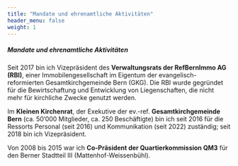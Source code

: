 ```yaml
---
title: "Mandate und ehrenamtliche Aktivitäten"
header_menu: false
weight: 1
---
```

##### Mandate und ehrenamtliche Aktivitäten

Seit 2017 bin ich Vizepräsident des **Verwaltungsrats der RefBernImmo AG (RBI)**, einer Immobilengesellschaft im Eigentum der evangelisch-reformierten Gesamtkirchgemeinde Bern (GKG). Die RBI wurde gegründet für die Bewirtschaftung und Entwicklung von Liegenschaften, die nicht mehr für kirchliche Zwecke genutzt werden.

Im **Kleinen Kirchenrat**, der Exekutive der ev.-ref. **Gesamtkirchgemeinde Bern** (ca. 50‘000 Mitglieder, ca. 250 Beschäftigte) bin ich seit 2016 für die Ressorts Personal (seit 2016) und Kommunikation (seit 2022) zuständig; seit 2018 bin ich Vizepräsident.

Von 2008 bis 2015 war ich **Co-Präsident der Quartierkommission QM3** für den Berner Stadtteil III (Mattenhof-Weissenbühl). 
